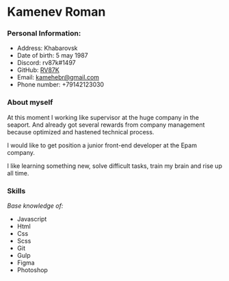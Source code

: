# Kamenev Roman

### Personal Information:
 * Address: Khabarovsk
 * Date of birth: 5 may 1987
 * Discord: rv87k#1497
 * GitHub: [RV87K](https://github.com/RV87K)
 * Email: [kamehebr@gmail.com](https://kamehebr@gmail.com)
 * Phone number: +79142123030


### About myself  
 At this moment I working like supervisor at the huge company in the seaport. And already got several rewards from company management because optimized and hastened technical process.

I would like to get position a junior front-end developer at the Epam company. 

I like learning something new, solve difficult tasks, train my brain and rise up all time.  


### Skills
*Base knowledge of:*
  * Javascript
  * Html
  * Css
  * Scss
  * Git
  * Gulp
  * Figma
  * Photoshop

